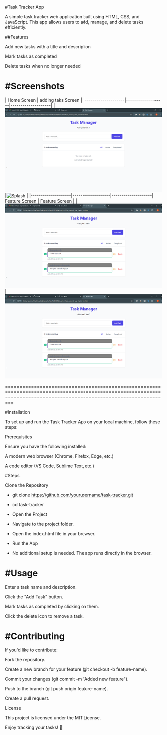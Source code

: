 #Task Tracker App

A simple task tracker web application built using HTML, CSS, and JavaScript. This app allows users to add, manage, and delete tasks efficiently.

##Features

Add new tasks with a title and description

Mark tasks as completed

Delete tasks when no longer needed


#Screenshots 
=====================================================================================================================================================================


| Home  Screen      |          adding taks Screen       |
|--------------------|-------------------|--------------------|
| ![Splash](image1.png)        |![Splash](image2.png) |
|--------------------|-------------------|--------------------|
 Feature Screen     |            Feature Screen     |
 | ![Splash](image3.png)       | ![Splash](image4.png)
 




=====================================================================================================================================================================



#Installation

To set up and run the Task Tracker App on your local machine, follow these steps:

Prerequisites

Ensure you have the following installed:

A modern web browser (Chrome, Firefox, Edge, etc.)

A code editor (VS Code, Sublime Text, etc.)

#Steps

Clone the Repository

- git clone https://github.com/yourusername/task-tracker.git
- cd task-tracker

- Open the Project

- Navigate to the project folder.

- Open the index.html file in your browser.

- Run the App

- No additional setup is needed. The app runs directly in the browser.

#Usage
=====================================================================================================================================================================


Enter a task name and description.

Click the "Add Task" button.

Mark tasks as completed by clicking on them.

Click the delete icon to remove a task.

#Contributing
=====================================================================================================================================================================


If you'd like to contribute:

Fork the repository.

Create a new branch for your feature (git checkout -b feature-name).

Commit your changes (git commit -m "Added new feature").

Push to the branch (git push origin feature-name).

Create a pull request.

License

This project is licensed under the MIT License.

Enjoy tracking your tasks! 🚀
